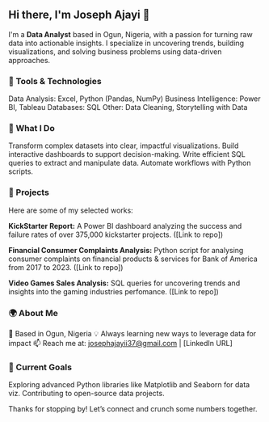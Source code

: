 ## Hi there, I'm Joseph Ajayi 👋

I'm a **Data Analyst** based in Ogun, Nigeria, with a passion for turning raw data into actionable insights. I specialize in uncovering trends, building visualizations, and solving business problems using data-driven approaches.

### 🔧 Tools & Technologies
Data Analysis: Excel, Python (Pandas, NumPy)
Business Intelligence: Power BI, Tableau
Databases: SQL
Other: Data Cleaning, Storytelling with Data

### 🌟 What I Do

Transform complex datasets into clear, impactful visualizations.
Build interactive dashboards to support decision-making.
Write efficient SQL queries to extract and manipulate data.
Automate workflows with Python scripts.

### 📂 Projects
Here are some of my selected works:

**KickStarter Report:** A Power BI dashboard analyzing the success and failure rates of over 375,000 kickstarter projects. ([Link to repo])

**Financial Consumer Complaints Analysis:** Python script for analysing consumer complaints on financial products & services for Bank of America from 2017 to 2023. ([Link to repo])

**Video Games Sales Analysis:** SQL queries for uncovering trends and insights into the gaming industries perfomance. ([Link to repo])

### 🌍 About Me

📍 Based in Ogun, Nigeria
💡 Always learning new ways to leverage data for impact
📫 Reach me at: josephajayii37@gmail.com | [LinkedIn URL]

### 🚀 Current Goals

Exploring advanced Python libraries like Matplotlib and Seaborn for data viz.
Contributing to open-source data projects.

Thanks for stopping by! Let’s connect and crunch some numbers together.
<!--
**JosephAjayiDA/JosephAjayiDA** is a ✨ _special_ ✨ repository because its `README.md` (this file) appears on your GitHub profile.

Here are some ideas to get you started:

- 🔭 I’m currently working on ...
- 🌱 I’m currently learning ...
- 👯 I’m looking to collaborate on ...
- 🤔 I’m looking for help with ...
- 💬 Ask me about ...
- 📫 How to reach me: ...
- 😄 Pronouns: ...
- ⚡ Fun fact: ...
-->
